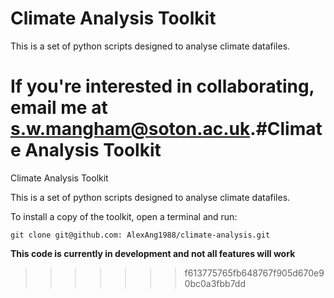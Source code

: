 # Climate Analysis Toolkit

This is a set of python scripts designed to analyse climate datafiles.

If you're interested in collaborating, email me at s.w.mangham@soton.ac.uk.#Climate Analysis Toolkit
=======
Climate Analysis Toolkit

This is a set of python scripts designed to analyse climate datafiles.

To install a copy of the toolkit, open a terminal and run:
```
git clone git@github.com: AlexAng1988/climate-analysis.git
```
**This code is currently in development and not all features will work**
>>>>>>> f613775765fb648767f905d670e90bc0a3fbb7dd
